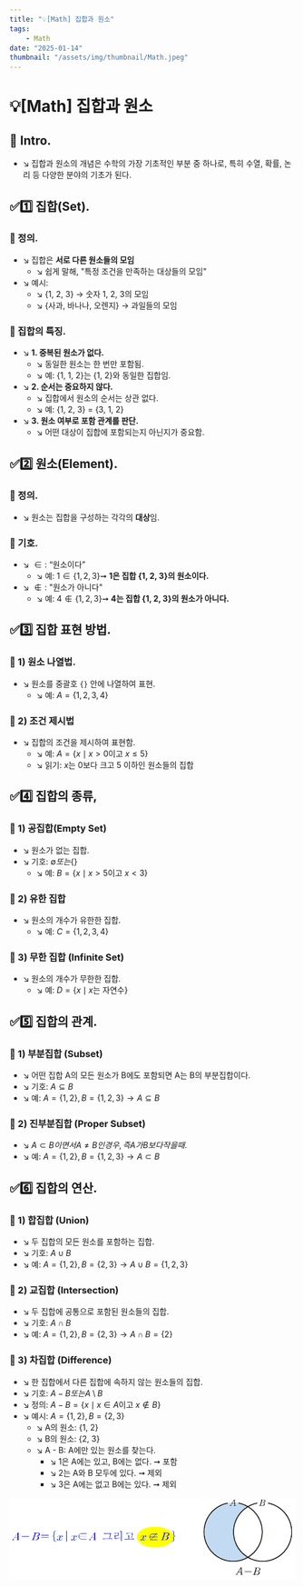 ```yaml
---
title: "💡[Math] 집합과 원소"
tags:
    - Math
date: "2025-01-14"
thumbnail: "/assets/img/thumbnail/Math.jpeg"
---
```


# 💡[Math] 집합과 원소
## 📌 Intro.
- ↘︎ 집합과 원소의 개념은 수학의 가장 기초적인 부분 중 하나로, 특히 수열, 확률, 논리 등 다양한 분야의 기초가 된다.

## ✅1️⃣ 집합(Set).
### 📌 정의.
- ↘︎ 집합은 **서로 다른 원소들의 모임**
    - ↘︎ 쉽게 말해, "특정 조건을 만족하는 대상들의 모임"
- ↘︎ 예시:
    - ↘︎ {1, 2, 3} → 숫자 1, 2, 3의 모임
    - ↘︎ {사과, 바나나, 오렌지} → 과일들의 모임

### 📌 집합의 특징.
- ↘︎ **1. 중복된 원소가 없다.**
    - ↘︎ 동일한 원소는 한 번만 포함됨.
    - ↘︎ 예: {1, 1, 2}는 {1, 2}와 동일한 집합임.
- ↘︎ **2. 순서는 중요하지 않다.**
    - ↘︎ 집합에서 원소의 순서는 상관 없다.
    - ↘︎ 예: {1, 2, 3} = {3, 1, 2}
- ↘︎ **3. 원소 여부로 포함 관계를 판단.**
    - ↘︎ 어떤 대상이 집합에 포함되는지 아닌지가 중요함.

## ✅2️⃣ 원소(Element).
### 📌 정의.
- ↘︎ 원소는 집합을 구성하는 각각의 **대상**임.
### 📌 기호.
- ↘︎ $\in :$ “원소이다”
    - ↘︎ 예: $1 \in \{1, 2, 3\} ➞$ **1은 집합 {1, 2, 3}의 원소이다.**
- ↘︎ $\notin :$ "원소가 아니다"
    - ↘︎ 예: $4 \notin \{1, 2, 3\} ➞$ **4는 집합 {1, 2, 3}의 원소가 아니다.**

## ✅3️⃣ 집합 표현 방법.
### 📌 1) 원소 나열법.
- ↘︎ 원소를 중괄호 `{}` 안에 나열하여 표현.
    - ↘︎ 예: $A = \{1, 2, 3, 4\}$

### 📌 2) 조건 제시법
- ↘︎ 집합의 조건을 제시하여 표현함.
    - ↘︎ 예: $A = \{x \mid x > 0 \text{이고 } x \leq 5\}$
    - ↘︎ 읽기: $x$는 0보다 크고 5 이하인 원소들의 집합

## ✅4️⃣ 집합의 종류,
### 📌 1) 공집합(Empty Set)
- ↘︎ 원소가 없는 집합.
- ↘︎ 기호: $\emptyset  또는  \{ \}$
    - ↘︎ 예: $B = \{x \mid x > 5 \text{이고 } x < 3\}$

### 📌 2) 유한 집합
- ↘︎ 원소의 개수가 유한한 집합.
    - ↘︎ 예: $C = \{1, 2, 3, 4\}$

### 📌 3) 무한 집합 (Infinite Set)
- ↘︎ 원소의 개수가 무한한 집합.
    - ↘︎ 예: $D = \{x \mid x \text{는 자연수}\}$

## ✅5️⃣ 집합의 관계.
### 📌 1) 부분집합 (Subset)
- ↘︎ 어떤 집합 A의 모든 원소가 B에도 포함되면 A는 B의 부분집합이다.
- ↘︎ 기호: $A \subseteq B$
- ↘︎ 예: $A = \{1, 2\}, B = \{1, 2, 3\}  →  A \subseteq B$

### 📌 2) 진부분집합 (Proper Subset)
- ↘︎ $A \subset B 이면서  A \neq B 인 경우, 즉  A 가  B 보다 작을 때.$
- ↘︎ 예: $A = \{1, 2\}, B = \{1, 2, 3\}  →  A \subset B$

## ✅6️⃣ 집합의 연산.
### 📌 1) 합집합 (Union)
- ↘︎ 두 집합의 모든 원소를 포함하는 집합.
- ↘︎ 기호: $A \cup B$
- ↘︎ 예: $A = \{1, 2\}, B = \{2, 3\}  →  A \cup B = \{1, 2, 3\}$

### 📌 2) 교집합 (Intersection)
- ↘︎ 두 집합에 공통으로 포함된 원소들의 집합.
- ↘︎ 기호: $A \cap B$
- ↘︎ 예: $A = \{1, 2\}, B = \{2, 3\}  →  A \cap B = \{2\}$

### 📌 3) 차집합 (Difference)
- ↘︎ 한 집합에서 다른 집합에 속하지 않는 원소들의 집합.
- ↘︎ 기호: $A - B  또는  A \setminus B$
- ↘︎ 정의:  $A - B = \{x \mid x \in A \text{이고 } x \notin B\}$
- ↘︎ 예시: $A = \{1, 2\}, B = \{2, 3\}$
    - ↘︎ A의 원소: {1, 2}
    - ↘︎ B의 원소: {2, 3}
    - ↘︎ A - B: A에만 있는 원소를 찾는다.
        - ↘︎ 1은 A에는 있고, B에는 없다. ➞ 포함
        - ↘︎ 2는 A와 B 모두에 있다. ➞ 제외
        - ↘︎ 3은 A에는 없고 B에는 있다. ➞ 제외

<img src = "https://github.com/devKobe24/images2/blob/main/Math/Math_Difference.png?raw=true">

